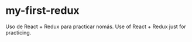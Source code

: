 # my-first-redux
Uso de React + Redux para practicar nomás. Use of React + Redux just for practicing.
